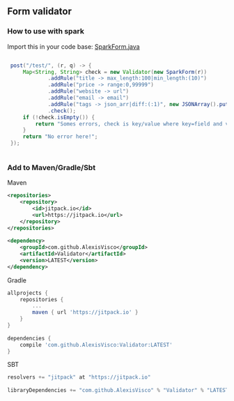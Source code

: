## Form validator

### How to use with spark

Import this in your code base: [SparkForm.java](https://github.com/AlexisVisco/Validator/blob/master/src/test/java/impl/SparkForm.java)

```java

 post("/test/", (r, q) -> {
     Map<String, String> check = new Validator(new SparkForm(r))
             .addRule("title -> max_length:100|min_length:(10)")
             .addRule("price -> range:0,99999")
             .addRule("website -> url")
             .addRule("email -> email")
             .addRule("tags -> json_arr|diff:(:1)", new JSONArray().put("hey").put("this is a replacement").toString())
             .check();
     if (!check.isEmpty()) {
         return "Somes errors, check is key/value where key=field and value=error message";
     }
     return "No error here!";
 });
    

```

### Add to Maven/Gradle/Sbt

Maven
```xml
<repositories>
	<repository>
	    <id>jitpack.io</id>
	    <url>https://jitpack.io</url>
	</repository>
</repositories>
 
<dependency>
    <groupId>com.github.AlexisVisco</groupId>
    <artifactId>Validator</artifactId>
    <version>LATEST</version>
</dependency>
```

Gradle
```gradle
allprojects {
	repositories {
		...
		maven { url 'https://jitpack.io' }
	}
}
 
dependencies {
    compile 'com.github.AlexisVisco:Validator:LATEST'
}
```
SBT
```sbt
resolvers += "jitpack" at "https://jitpack.io"
 
libraryDependencies += "com.github.AlexisVisco" % "Validator" % "LATEST"	
```